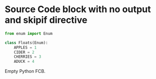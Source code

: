 # Source Code block with no output and skipif directive

<!--phmutest-skipif<3.5-->

```python
from enum import Enum

class Floats(Enum):
    APPLES = 1
    CIDER = 2
    CHERRIES = 3
    ADUCK = 4
```

Empty Python FCB.

```python
```
